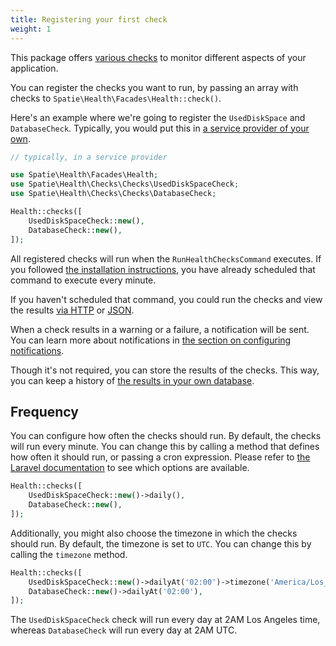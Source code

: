 ```yaml
---
title: Registering your first check
weight: 1
---
```


This package offers [various checks](https://spatie.be/docs/laravel-health/v1/available-checks/overview) to monitor different aspects of your application.

You can register the checks you want to run, by passing an array with checks to `Spatie\Health\Facades\Health::check()`.

Here's an example where we're going to register the `UsedDiskSpace` and `DatabaseCheck`. Typically, you would put this in [a service provider of your own](https://laravel.com/docs/12.x/providers#writing-service-providers).

```php
// typically, in a service provider

use Spatie\Health\Facades\Health;
use Spatie\Health\Checks\Checks\UsedDiskSpaceCheck;
use Spatie\Health\Checks\Checks\DatabaseCheck;

Health::checks([
    UsedDiskSpaceCheck::new(),
    DatabaseCheck::new(),
]);
```

All registered checks will run when the `RunHealthChecksCommand` executes. If you followed [the installation instructions](https://spatie.be/docs/laravel-health/v1/installation-setup), you have already scheduled that command to execute every minute.

If you haven't scheduled that command, you could run the checks and view the results [via HTTP](https://spatie.be/docs/laravel-health/v1/viewing-results/on-a-webpage) or [JSON](https://spatie.be/docs/laravel-health/v1/viewing-results/as-json).

When a check results in a warning or a failure, a notification will be sent. You can learn more about notifications in [the section on configuring notifications](https://spatie.be/docs/laravel-health/v1/configuring-notifications/general).

Though it's not required, you can store the results of the checks. 
This way, you can keep a history of [the results in your own database](https://spatie.be/docs/laravel-health/v1/storing-results/in-the-database).

## Frequency
You can configure how often the checks should run. By default, the checks will run every minute. You can change this by calling a method that defines how often it should run, or passing a cron expression. Please refer to [the Laravel documentation](https://laravel.com/docs/12.x/scheduling#schedule-frequency-options) to see which options are available. 

```php
Health::checks([
    UsedDiskSpaceCheck::new()->daily(),
    DatabaseCheck::new(),
]);
```

Additionally, you might also choose the timezone in which the checks should run. By default, the timezone is set to `UTC`. You can change this by calling the `timezone` method.

```php
Health::checks([
    UsedDiskSpaceCheck::new()->dailyAt('02:00')->timezone('America/Los_Angeles'),
    DatabaseCheck::new()->dailyAt('02:00'),
]);
```

The `UsedDiskSpaceCheck` check will run every day at 2AM Los Angeles time, whereas `DatabaseCheck` will run every day at 2AM UTC.
